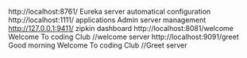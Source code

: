 http://localhost:8761/           Eureka server automatical configuration
http://localhost:1111/           applications Admin server management 
http://127.0.0.1:9411/           zipkin dashboard 
http://localhost:8081/welcome    Welcome To coding Club //welcome server
http://localhost:9091/greet      Good morning Welcome To coding Club //Greet server 

